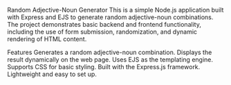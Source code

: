 Random Adjective-Noun Generator
This is a simple Node.js application built with Express and EJS to generate random adjective-noun combinations. The project demonstrates basic backend and frontend functionality, including the use of form submission, randomization, and dynamic rendering of HTML content.

Features
Generates a random adjective-noun combination.
Displays the result dynamically on the web page.
Uses EJS as the templating engine.
Supports CSS for basic styling.
Built with the Express.js framework.
Lightweight and easy to set up.
